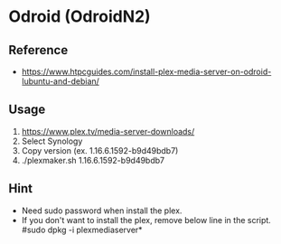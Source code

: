 # Odroid (OdroidN2)

## Reference
- https://www.htpcguides.com/install-plex-media-server-on-odroid-lubuntu-and-debian/

## Usage
1. https://www.plex.tv/media-server-downloads/
2. Select Synology
3. Copy version (ex. 1.16.6.1592-b9d49bdb7)
4. ./plexmaker.sh 1.16.6.1592-b9d49bdb7

## Hint
- Need sudo password when install the plex.
- If you don't want to install the plex, remove below line in the script.
  #sudo dpkg -i plexmediaserver*

